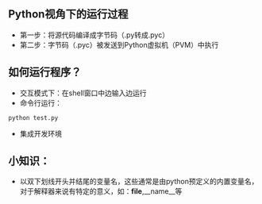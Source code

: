 ## Python视角下的运行过程
* 第一步：将源代码编译成字节码（.py转成.pyc）
* 第二步：字节码（.pyc）被发送到Python虚拟机（PVM）中执行

## 如何运行程序？
* 交互模式下：在shell窗口中边输入边运行
* 命令行运行：
```
python test.py
```
* 集成开发环境

## 小知识：
* 以双下划线开头并结尾的变量名，这些通常是由python预定义的内置变量名，对于解释器来说有特定的意义，如：__file__,__name__等
